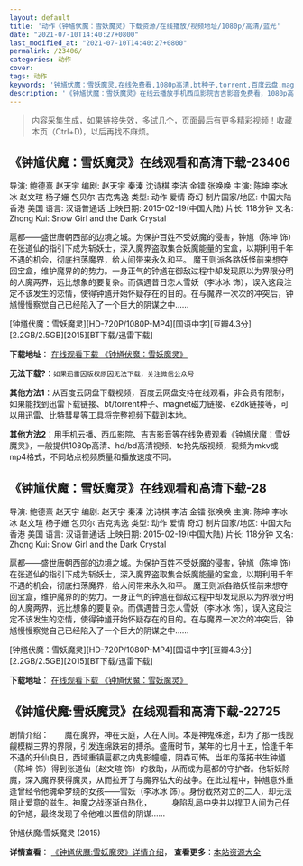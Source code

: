 ```yaml
---
layout: default
title: '动作《钟馗伏魔：雪妖魔灵》下载资源/在线播放/视频地址/1080p/高清/蓝光'
date: "2021-07-10T14:40:27+0800"
last_modified_at: "2021-07-10T14:40:27+0800"
permalink: /23406/
categories: 动作
cover:
tags: 动作
keywords: '钟馗伏魔：雪妖魔灵,在线免费看,1080p高清,bt种子,torrent,百度云盘,magnet,磁力链,迅雷下载资源'
description: '《钟馗伏魔：雪妖魔灵》在线云播放手机西瓜影院吉吉影音免费看，1080p高清bd/hd未删减完整版和tc抢先枪版，mkv/mp4格式，附带bt/torrent种子、magnet/磁力链、百度云盘、网盘资源迅雷下载链接'
---
```


>内容采集生成，如果链接失效，多试几个，页面最后有更多精彩视频！收藏本页（Ctrl+D)，以后再找不麻烦。


## 《钟馗伏魔：雪妖魔灵》在线观看和高清下载-23406

导演: 鲍德熹 赵天宇 编剧: 赵天宇 秦溱 沈诗棋 李洁 金镭 张唤唤 主演: 陈坤 李冰冰 赵文瑄 杨子姗 包贝尔 吉克隽逸 类型: 动作 爱情 奇幻 制片国家/地区: 中国大陆 香港 美国 语言: 汉语普通话 上映日期: 2015-02-19(中国大陆) 片长: 118分钟 又名: Zhong Kui: Snow Girl and the Dark Crystal

扈都——盛世唐朝西部的边境之城。为保护百姓不受妖魔的侵害，钟馗（陈坤 饰）在张道仙的指引下成为斩妖士，深入魔界盗取集合妖魔能量的宝盒，以期利用千年不遇的机会，彻底扫荡魔界，给人间带来永久和平。 魔王则派各路妖怪前来想夺回宝盒，维护魔界的的势力。一身正气的钟馗在御敌过程中却发现原以为界限分明的人魔两界，远比想象的要复杂。而偶遇昔日恋人雪妖（李冰冰 饰），误入这段注定不该发生的恋情，使得钟馗开始怀疑存在的目的。在与魔界一次次的冲突后，钟馗慢慢察觉自己已经陷入了一个巨大的阴谋之中……


[钟馗伏魔：雪妖魔灵][HD-720P/1080P-MP4][国语中字][豆瓣4.3分][2.2GB/2.5GB][2015][BT下载/迅雷下载]

**下载地址**： [在线观看下载 《钟馗伏魔：雪妖魔灵》](https://www.btdx8.com/torrent/zhongkui_snow_girl_and_the_dark_crystal_2015.html) 


**无法下载?**：`如果迅雷因版权原因无法下载，关注微信公众号 `

**其他方法1**：从百度云网盘下载视频，百度云网盘支持在线观看，非会员有限制，如果能找到迅雷下载链接、bt/torrent种子、magnet磁力链接、e2dk链接等，可以用迅雷、比特彗星等工具将完整视频下载到本地。

**其他方法2**：用手机云播、西瓜影院、吉吉影音等在线免费观看《钟馗伏魔：雪妖魔灵》，一般提供1080p高清、hd/bd高清视频、tc抢先版视频，视频为mkv或mp4格式，不同站点视频质量和播放速度不同。


## 《钟馗伏魔：雪妖魔灵》在线观看和高清下载-28

导演: 鲍德熹 赵天宇 编剧: 赵天宇 秦溱 沈诗棋 李洁 金镭 张唤唤 主演: 陈坤 李冰冰 赵文瑄 杨子姗 包贝尔 吉克隽逸 类型: 动作 爱情 奇幻 制片国家/地区: 中国大陆 香港 美国 语言: 汉语普通话 上映日期: 2015-02-19(中国大陆) 片长: 118分钟 又名: Zhong Kui: Snow Girl and the Dark Crystal

扈都——盛世唐朝西部的边境之城。为保护百姓不受妖魔的侵害，钟馗（陈坤 饰）在张道仙的指引下成为斩妖士，深入魔界盗取集合妖魔能量的宝盒，以期利用千年不遇的机会，彻底扫荡魔界，给人间带来永久和平。 魔王则派各路妖怪前来想夺回宝盒，维护魔界的的势力。一身正气的钟馗在御敌过程中却发现原以为界限分明的人魔两界，远比想象的要复杂。而偶遇昔日恋人雪妖（李冰冰 饰），误入这段注定不该发生的恋情，使得钟馗开始怀疑存在的目的。在与魔界一次次的冲突后，钟馗慢慢察觉自己已经陷入了一个巨大的阴谋之中……


[钟馗伏魔：雪妖魔灵][HD-720P/1080P-MP4][国语中字][豆瓣4.3分][2.2GB/2.5GB][2015][BT下载/迅雷下载]

**下载地址**： [在线观看下载 《钟馗伏魔：雪妖魔灵》](https://www.btdx8.com/torrent/zhongkui_snow_girl_and_the_dark_crystal_2015.html) 


## 《钟馗伏魔:雪妖魔灵》在线观看和高清下载-22725

剧情介绍：　　魔在魔界，神在天庭，人在人间。本是神鬼殊途，却为了那一线觊觎模糊三界的界限，引发连绵跌宕的搏杀。盛唐时节，某年的七月十五，恰逢千年不遇的升仙良日，西域重镇扈都之内鬼影幢幢，阴森可怖。当年的落拓书生钟馗（陈坤 饰）得到张道仙（赵文瑄 饰）的救助，从而成为扈都的守护者。他斩妖除魔，深入魔界获得魔灵，从而拉开了与魔界弘大的战争。在此过程中，钟馗意外重逢曾经令他魂牵梦绕的女孩——雪妖（李冰冰 饰）。身份截然对立的二人，却无法阻止爱意的滋生。神魔之战逐渐白热化，  　　身陷乱局中央并以捍卫人间为己任的钟馗，最终发现了令他难以置信的阴谋……


钟馗伏魔:雪妖魔灵 (2015)

**详情查看**： [《钟馗伏魔:雪妖魔灵》详情介绍](/movie/22725/)， **查看更多**：[本站资源大全](/movie/t/all/)


